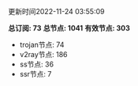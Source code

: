 更新时间2022-11-24 03:55:09

**总订阅: 73**
**总节点: 1041**
**有效节点: 303**
- trojan节点: 74
- v2ray节点: 186
- ss节点: 36
- ssr节点: 7
